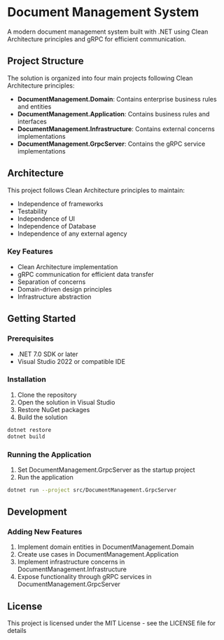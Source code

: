# Document Management System

A modern document management system built with .NET using Clean Architecture principles and gRPC for efficient communication.

## Project Structure

The solution is organized into four main projects following Clean Architecture principles:

- **DocumentManagement.Domain**: Contains enterprise business rules and entities
- **DocumentManagement.Application**: Contains business rules and interfaces
- **DocumentManagement.Infrastructure**: Contains external concerns implementations
- **DocumentManagement.GrpcServer**: Contains the gRPC service implementations

## Architecture

This project follows Clean Architecture principles to maintain:

- Independence of frameworks
- Testability
- Independence of UI
- Independence of Database
- Independence of any external agency

### Key Features

- Clean Architecture implementation
- gRPC communication for efficient data transfer
- Separation of concerns
- Domain-driven design principles
- Infrastructure abstraction

## Getting Started

### Prerequisites

- .NET 7.0 SDK or later
- Visual Studio 2022 or compatible IDE

### Installation

1. Clone the repository
2. Open the solution in Visual Studio
3. Restore NuGet packages
4. Build the solution

```bash
dotnet restore
dotnet build
```

### Running the Application

1. Set DocumentManagement.GrpcServer as the startup project
2. Run the application

```bash
dotnet run --project src/DocumentManagement.GrpcServer
```

## Development

### Adding New Features

1. Implement domain entities in DocumentManagement.Domain
2. Create use cases in DocumentManagement.Application
3. Implement infrastructure concerns in DocumentManagement.Infrastructure
4. Expose functionality through gRPC services in DocumentManagement.GrpcServer

## License

This project is licensed under the MIT License - see the LICENSE file for details